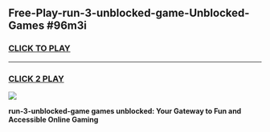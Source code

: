 
## Free-Play-run-3-unblocked-game-Unblocked-Games #96m3i
<h3>
<a href="https://news.freeplayer.one?title=run-3-unblocked-game&ref=8M">CLICK TO PLAY</a></h3>
<hr>

<h3>
<a href="https://news.freeplayer.one?title=run-3-unblocked-game&ref=8M">CLICK 2 PLAY</a>
  
</h3>

<a href="https://news.freeplayer.one?title=run-3-unblocked-game&ref=8M"><img src="https://clearcache.store/games.png"></a>


**run-3-unblocked-game games unblocked: Your Gateway to Fun and Accessible Online Gaming**

